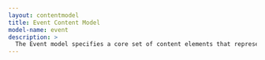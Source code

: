 ```yaml
---
layout: contentmodel
title: Event Content Model
model-name: event
description: >
  The Event model specifies a core set of content elements that represent many of the events that government agencies present on their digital platforms - web pages, Facebook pages etc.
---
```


